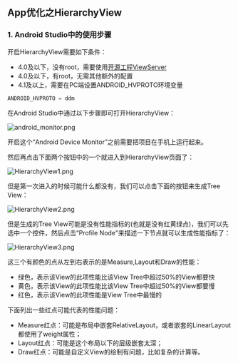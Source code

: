 ## App优化之HierarchyView

### 1. Android Studio中的使用步骤

开启HierarchyView需要如下条件：

- 4.0及以下，没有root，需要使用[开源工程ViewServer](https://github.com/romainguy/ViewServer)
- 4.0及以下，有root，无需其他额外的配置
- 4.1及以上，需要在PC端设置ANDROID_HVPROTO环境变量

```java
ANDROID_HVPROTO = ddm
```

在Android Studio中通过以下步骤即可打开HierarchyView：

![android_monitor.png](https://upload-images.jianshu.io/upload_images/5231076-b7e44188612dcc19.png?imageMogr2/auto-orient/strip%7CimageView2/2/w/1240)

开启这个“Android Device Monitor”之前需要把项目在手机上运行起来。

然后再点击下面两个按钮中的一个就进入到HierarchyView页面了：

![HierarchyView1.png](https://upload-images.jianshu.io/upload_images/5231076-b3fc6d5a2c542400.png?imageMogr2/auto-orient/strip%7CimageView2/2/w/1240)

但是第一次进入的时候可能什么都没有，我们可以点击下面的按钮来生成Tree View：

![HierarchyView2.png](https://upload-images.jianshu.io/upload_images/5231076-064da8e874eeb13a.png?imageMogr2/auto-orient/strip%7CimageView2/2/w/1240)

但是生成的Tree View可能是没有性能指标的(也就是没有红黄绿点)，我们可以先选中一个控件，然后点击“Profile Node"来描述一下节点就可以生成性能指标了：

![HierarchyView3.png](https://upload-images.jianshu.io/upload_images/5231076-f69646e5195d81a4.png?imageMogr2/auto-orient/strip%7CimageView2/2/w/1240)

这三个有颜色的点从左到右表示的是Measure,Layout和Draw的性能：

- 绿色，表示该View的此项性能比该View Tree中超过50%的View都要快
- 黄色，表示该View的此项性能比该View Tree中超过50%的View都要慢
- 红色，表示该View的此项性能是View Tree中最慢的

下面列出一些红点可能代表的性能问题：

- Measure红点：可能是布局中嵌套RelativeLayout，或者嵌套的LinearLayout都使用了weight属性；
- Layout红点：可能是这个布局以下的层级嵌套太深；
- Draw红点：可能是自定义View的绘制有问题，比如复杂的计算等。
